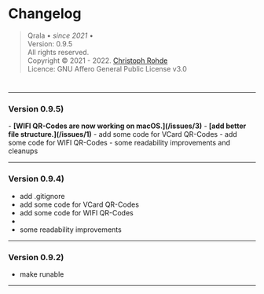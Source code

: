 <h1> Changelog </h1>

> Qrala &bull; _since 2021_ &bull;  <br/> 
> Version: 0.9.5 <br/> 
> All rights reserved. <br/>
> Copyright &copy; 2021 - 2022. [Christoph Rohde](https://github.com/CodebyCR) <br/>
> Licence: GNU Affero General Public License v3.0
#

---
<h3>Version 0.9.5)  </h3>
- <b>[WIFI QR-Codes are now working on macOS.](/issues/3)</b>
- <b>[add better file structure.](/issues/1)</b>
- add some code for VCard QR-Codes
- add some code for WIFI QR-Codes
- some readability improvements and cleanups

---
<h3>Version 0.9.4)  </h3>

- add .gitignore
- add some code for VCard QR-Codes
- add some code for WIFI QR-Codes
- 
- some readability improvements

---
<h3>Version 0.9.2)  </h3>

- make runable

---
